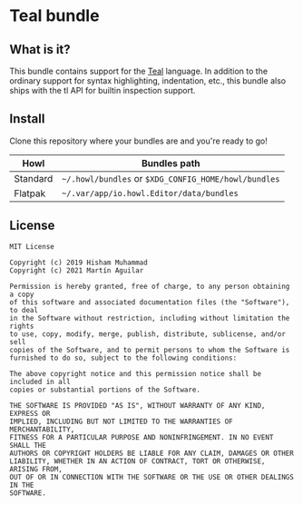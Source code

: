 # Teal bundle

## What is it?

This bundle contains support for the [Teal](https://github.com/teal-language/tl) language. In addition to the ordinary
support for syntax highlighting, indentation, etc., this bundle also ships with the tl API for builtin inspection
support.

## Install

Clone this repository where your bundles are and you're ready to go!

| Howl     | Bundles path                                         |
| -------- |----------------------------------------------------- |
| Standard | `~/.howl/bundles` or `$XDG_CONFIG_HOME/howl/bundles` |
| Flatpak  | `~/.var/app/io.howl.Editor/data/bundles`             |

## License

```
MIT License

Copyright (c) 2019 Hisham Muhammad
Copyright (c) 2021 Martín Aguilar

Permission is hereby granted, free of charge, to any person obtaining a copy
of this software and associated documentation files (the "Software"), to deal
in the Software without restriction, including without limitation the rights
to use, copy, modify, merge, publish, distribute, sublicense, and/or sell
copies of the Software, and to permit persons to whom the Software is
furnished to do so, subject to the following conditions:

The above copyright notice and this permission notice shall be included in all
copies or substantial portions of the Software.

THE SOFTWARE IS PROVIDED "AS IS", WITHOUT WARRANTY OF ANY KIND, EXPRESS OR
IMPLIED, INCLUDING BUT NOT LIMITED TO THE WARRANTIES OF MERCHANTABILITY,
FITNESS FOR A PARTICULAR PURPOSE AND NONINFRINGEMENT. IN NO EVENT SHALL THE
AUTHORS OR COPYRIGHT HOLDERS BE LIABLE FOR ANY CLAIM, DAMAGES OR OTHER
LIABILITY, WHETHER IN AN ACTION OF CONTRACT, TORT OR OTHERWISE, ARISING FROM,
OUT OF OR IN CONNECTION WITH THE SOFTWARE OR THE USE OR OTHER DEALINGS IN THE
SOFTWARE.

```
